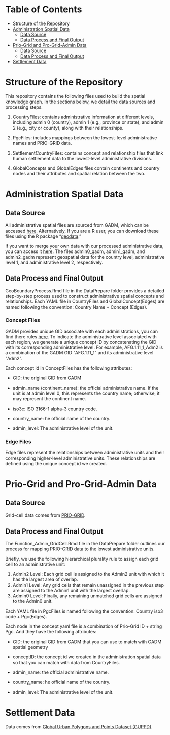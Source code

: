 # Table of Contents

- [Structure of the Repository](#structure-of-the-repository)
- [Administration Spatial Data](#administration-spatial-data)
  * [Data Source](#data-source)
  * [Data Process and Final Output](#data-process-and-final-output)
- [Prio-Grid and Pro-Grid-Admin Data](#prio-grid-and-pro-grid-admin-data)
  * [Data Source](#data-source-1)
  * [Data Process and Final Output](#data-process-and-final-output-1)
- [Settlement Data](#settlement-data)



# Structure of the Repository

This repository contains the following files used to build the spatial knowledge graph. In the sections below, we detail the data sources and processing steps.

1. CountryFiles: contains administrative information at different levels, including admin 0 (country), admin 1 (e.g., province or state), and admin 2 (e.g., city or county), along with their relationships.

2. PgcFiles: includes mappings between the lowest-level administrative names and PRIO-GRID data.

3. SettlementCountryFiles: contains concept and relationship files that link human settlement data to the lowest-level administrative divisions.

4. GlobalConcepts and GlobalEdges files contain continents and country nodes and their attributes and spatial relation between the two.


# Administration Spatial Data

## Data Source

All administrative spatial files are sourced from GADM, which can be accessed [here](https://gadm.org/). Alternatively, If you are a R user, you can download these files using the R package “[geodata](https://github.com/rspatial/geodata).” 

If you want to merge your own data with our processed administrative data, you can access it [here](https://www.dropbox.com/scl/fo/rxruup0zl37mvqajsdz1f/ABlv70ASzZRBf-HwBNTGxkw?rlkey=onsoeozu15jojyr6mv0elhkqs&dl=0). The files admin0_gadm, admin1_gadm, and admin2_gadm represent geospatial data for the country level, administrative level 1, and administrative level 2, respectively.

## Data Process and Final Output

GeoBoundaryProcess.Rmd file in the DataPrepare folder provides a detailed step-by-step process used to construct administrative spatial concepts and relationships. Each YAML file in CountryFiles and GlobalConcept(Edges) are named following the convention: Country Name + Concept (Edges). 


### Concept Files

GADM provides unique GID associate with each administrations, you can find there rules [here](https://gadm.org/metadata.html). To indicate the administrative level associated with each region, we generate a unique concept ID by concatenating the GID with its corresponding administrative level. For example, AFG.1.11_1_Adm2 is a combination of the GADM GID "AFG.1.11_1" and its administrative level "Adm2".

Each concept id in ConceptFiles has the following attributes:

- GID: the original GID from GADM

- admin_name (continent_name): the official administrative name. If the unit is at admin level 0, this represents the country name; otherwise, it may represent the continent name.

- iso3c: ISO 3166-1 alpha-3 country code.

- country_name: he official name of the country.

- admin_level: The administrative level of the unit.

### Edge Files

Edge files represent the relationships between administrative units and their corresponding higher-level administrative units. These relationships are defined using the unique concept id we created.

# Prio-Grid and Pro-Grid-Admin Data

## Data Source

Grid-cell data comes from [PRIO-GRID](https://grid.prio.org/#/).

## Data Process and Final Output

The Function_Admin_GridCell.Rmd file in the DataPrepare folder outlines our process for mapping PRIO-GRID data to the lowest administrative units. 

Briefly, we use the following hierarchical plurality rule to assign each grid cell to an administrative unit:
	
1. Admin2 Level: Each grid cell is assigned to the Admin2 unit with which it has the largest area of overlap.
2. Admin1 Level: Any grid cells that remain unassigned in the previous step are assigned to the Admin1 unit with the largest overlap.
3. Admin0 Level: Finally, any remaining unmatched grid cells are assigned to the Admin0 unit.

Each YAML file in PgcFiles is named following the convention: Country iso3 code + Pgc(Edges). 

Each node in the concept yaml file is a combination of Prio-Grid ID + string Pgc. And they have the 
following attributes: 

- GID: the original GID from GADM that you can use to match with GADM spatial geometry 

- conceptID: the concept id we created in the administration spatial data so that you can match with data from 
CountryFiles. 

- admin_name: the official administrative name.

- country_name: he official name of the country.

- admin_level: The administrative level of the unit.


# Settlement Data 

Data comes from [Global Urban Polygons and Points Dataset (GUPPD)](https://earthdata.nasa.gov/data/catalog/sedac-ciesin-sedac-uspat-guppd-v1-1.00). 





